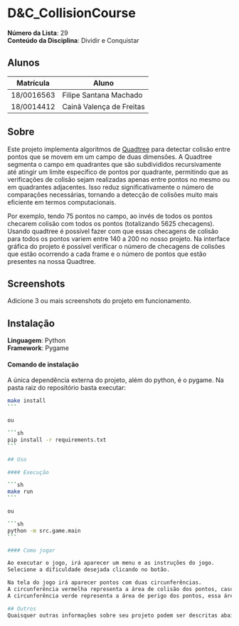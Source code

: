 # D&C_CollisionCourse

**Número da Lista**: 29<br>
**Conteúdo da Disciplina**: Dividir e Conquistar<br>

## Alunos
|Matrícula | Aluno |
| -- | -- |
| 18/0016563  |  Filipe Santana Machado |
| 18/0014412  |  Cainã Valença de Freitas |

## Sobre 
Este projeto implementa algoritmos de [Quadtree](https://en.wikipedia.org/wiki/Quadtree) para detectar colisão entre pontos que se movem em um campo de duas dimensões. A Quadtree segmenta o campo em quadrantes que são subdivididos recursivamente até atingir um limite específico de pontos por quadrante, permitindo que as verificações de colisão sejam realizadas apenas entre pontos no mesmo ou em quadrantes adjacentes. Isso reduz significativamente o número de comparações necessárias, tornando a detecção de colisões muito mais eficiente em termos computacionais.

Por exemplo, tendo 75 pontos no campo, ao invés de todos os pontos checarem colisão com todos os pontos (totalizando 5625 checagens). Usando quadtree é possível fazer com que essas checagens de colisão para todos os pontos variem entre 140 a 200 no nosso projeto. Na interface gráfica do projeto é possível verificar o número de checagens de colisões que estão ocorrendo a cada frame e o número de pontos que estão presentes na nossa Quadtree.

## Screenshots
Adicione 3 ou mais screenshots do projeto em funcionamento.

## Instalação 
**Linguagem**: Python<br>
**Framework**: Pygame<br>

#### Comando de instalação

A única dependência externa do projeto, além do python, é o pygame.
Na pasta raiz do repositório basta executar:

````sh
make install
```

ou

```sh
pip install -r requirements.txt
```

## Uso 

#### Execução

```sh
make run
```

ou

```sh
python -m src.game.main
```

#### Como jogar

Ao executar o jogo, irá aparecer um menu e as instruções do jogo.
Selecione a dificuldade desejada clicando no botão.

Na tela do jogo irá aparecer pontos com duas circunferências. 
A circunferência vermelha representa a área de colisão dos pontos, caso duas áreas de colisão se encontre o jogo é encerrado com Game Over.
A circunferência verde representa a área de perigo dos pontos, essa área é clicável e caso seja clicada, irá inverter a velocidade de movimento do ponto clicado.

## Outros 
Quaisquer outras informações sobre seu projeto podem ser descritas abaixo.
